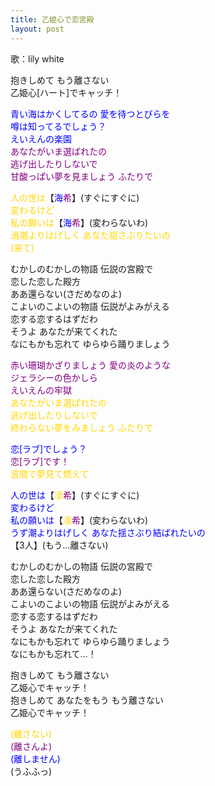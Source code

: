 ```yaml
---
title: 乙姫心で恋宮殿
layout: post
---
```

歌：lily white

<p>抱きしめて もう離さない<br />
乙姫心[ハート]でキャッチ！</p>

<p><font color="blue">青い海はかくしてるの 愛を待つとびらを<br />
噂は知ってるでしょう？<br />
えいえんの楽園</font><br />
<font color="purple">あなたがいま選ばれたの<br />
逃げ出したりしないで<br />
甘酸っぱい夢を見ましょう ふたりで</font></p>

<p><font color="gold">人の世は</font>【<font color="blue">海</font><font color="purple">希</font>】(すぐにすぐに)<br />
<font color="gold">変わるけど</font><br />
<font color="gold">私の願いは</font>【<font color="blue">海</font><font color="purple">希</font>】(変わらないわ)<br />
<font color="gold">渦潮よりはげしく あなた揺さぶりたいの<br />
(来て)</font></p>

<p>むかしのむかしの物語 伝説の宮殿で<br />
恋した恋した殿方<br />
ああ還らない(さだめなのよ)<br />
こよいのこよいの物語 伝説がよみがえる<br />
恋する恋するはずだわ<br />
そうよ あなたが来てくれた<br />
なにもかも忘れて ゆらゆら踊りましょう</p>

<p><font color="purple">赤い珊瑚かざりましょう 愛の炎のような<br />
ジェラシーの色かしら<br />
えいえんの牢獄</font><br />
<font color="gold">あなたがいま選ばれたの<br />
逃げ出したりしないで<br />
終わらない夢をみましょう ふたりで</font></p>

<p><font color="blue">恋[ラブ]でしょう？</font><br />
<font color="purple">恋[ラブ]です！</font><br />
<font color="gold">波間で夢見て燃えて</font></p>

<p><font color="blue">人の世は</font>【<font color="gold">凛</font><font color="purple">希</font>】(すぐにすぐに)<br />
<font color="blue">変わるけど</font><br />
<font color="blue">私の願いは</font>【<font color="gold">凛</font><font color="purple">希</font>】(変わらないわ)<br />
<font color="blue">うず潮よりはげしく あなた揺さぶり結ばれたいの</font><br />
【3人】(もう…離さない)</p>

<p>むかしのむかしの物語 伝説の宮殿で<br />
恋した恋した殿方<br />
ああ還らない(さだめなのよ)<br />
こよいのこよいの物語 伝説がよみがえる<br />
恋する恋するはずだわ<br />
そうよ あなたが来てくれた<br />
なにもかも忘れて ゆらゆら踊りましょう<br />
なにもかも忘れて…！</p>

<p>抱きしめて もう離さない<br />
乙姫心でキャッチ！<br />
抱きしめて あなたをもう もう離さない<br />
乙姫心でキャッチ！</p>

<p><font color="gold">(離さない)</font><br />
<font color="purple">(離さんよ)</font><br />
<font color="blue">(離しません)</font><br />
(うふふっ)</p>